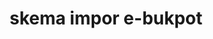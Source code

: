 ---
id: 97
title: skema impor e-bukpot
linkurl: https://kutt.it/q93pbB
fitur : lainlain
createdTime : 07/01/2020
modifiedTime : 07/01/2020
topik: e-SPT
status: free
img: excel.png
---